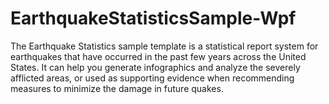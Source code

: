 # EarthquakeStatisticsSample-Wpf
The Earthquake Statistics sample template is a statistical report system for earthquakes that have occurred in the past few years across the United States. It can help you generate infographics and analyze the severely afflicted areas, or used as supporting evidence when recommending measures to minimize the damage in future quakes.
